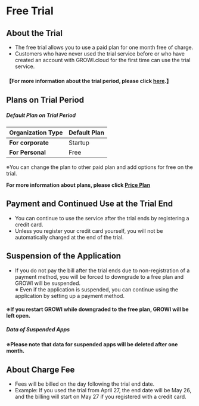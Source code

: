 # Free Trial
## About the Trial
- The free trial allows you to use a paid plan for one month free of charge.
- Customers who have never used the trial service before or who have created an account with GROWI.cloud for the first time can use the trial service.

#### **【For more information about the trial period, please click [here](https://growi.cloud/signup?contractType=CORPORATION).】**

## Plans on Trial Period

##### Default Plan on Trial Period

| Organization Type             | Default Plan |
| ---------------------- | ---------------- |
| **For corporate** | Startup         |
| **For Personal** | Free           |

※You can change the plan to other paid plan and add options for free on the trial.<br>

**For more information about plans, please click [Price Plan](/en/cloud/priceplan.html)**
## Payment and Continued Use at the Trial End
- You can continue to use the service after the trial ends by registering a credit card.
- Unless you register your credit card yourself, you will not be automatically charged at the end of the trial.

## Suspension of the Application
- If you do not pay the bill after the trial ends due to non-registration of a payment method, you will be forced to downgrade to a free plan and GROWI will be suspended.<br>
※ Even if the application is suspended, you can continue using the application by setting up a payment method.

#### ※If you restart GROWI while downgraded to the free plan, GROWI will be left open.

##### Data of Suspended Apps
**※Please note that data for suspended apps will be deleted after one month.**

## About Charge Fee
- Fees will be billed on the day following the trial end date.<br>
- Example: If you used the trial from April 27, the end date will be May 26, and the billing will start on May 27 if you registered with a credit card.